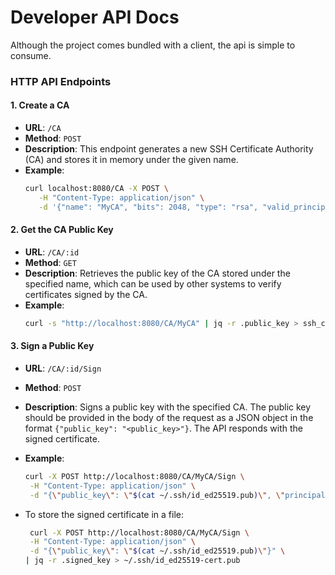 # Developer API Docs

Although the project comes bundled with a client, the api is simple to consume.

### HTTP API Endpoints

#### 1. Create a CA
- **URL**: `/CA`
- **Method**: `POST`
- **Description**: This endpoint generates a new SSH Certificate Authority (CA) and stores it in memory under the given name.
- **Example**:
   ```bash
   curl localhost:8080/CA -X POST \
      -H "Content-Type: application/json" \
      -d '{"name": "MyCA", "bits": 2048, "type": "rsa", "valid_principals": ["testuser"], "max_ttl_minutes": 60}'
   ```

#### 2. Get the CA Public Key
- **URL**: `/CA/:id`
- **Method**: `GET`
- **Description**: Retrieves the public key of the CA stored under the specified name, which can be used by other systems to verify certificates signed by the CA.
- **Example**:
   ```bash
   curl -s "http://localhost:8080/CA/MyCA" | jq -r .public_key > ssh_ca.pub
   ```

#### 3. Sign a Public Key
- **URL**: `/CA/:id/Sign`
- **Method**: `POST`
- **Description**: Signs a public key with the specified CA. The public key should be provided in the body of the request as a JSON object in the format `{"public_key": "<public_key>"}`. The API responds with the signed certificate.
- **Example**:
   ```bash
   curl -X POST http://localhost:8080/CA/MyCA/Sign \
    -H "Content-Type: application/json" \
    -d "{\"public_key\": \"$(cat ~/.ssh/id_ed25519.pub)\", \"principals\": [\"testuser\"], \"ttl_minutes\": 50}"
   ```

- To store the signed certificate in a file:
   ```bash
    curl -X POST http://localhost:8080/CA/MyCA/Sign \
    -H "Content-Type: application/json" \
    -d "{\"public_key\": \"$(cat ~/.ssh/id_ed25519.pub)\"}" \
   | jq -r .signed_key > ~/.ssh/id_ed25519-cert.pub
   ```


